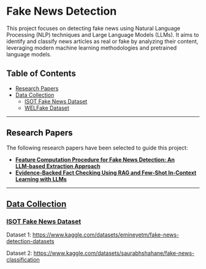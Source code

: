 # Fake News Detection

This project focuses on detecting fake news using Natural Language Processing (NLP) techniques and Large Language Models (LLMs). It aims to identify and classify news articles as real or fake by analyzing their content, leveraging modern machine learning methodologies and pretrained language models.

## Table of Contents
- [Research Papers](#research-papers)
- [Data Collection](#data-collection)
  - [ISOT Fake News Dataset](#isot-fake-news-dataset)
  - [WELFake Dataset](#welfake-dataset)

---

<h2><a href="#research-papers" style="color: black; text-decoration: none;">Research Papers</a></h2>
The following research papers have been selected to guide this project:

- [**Feature Computation Procedure for Fake News Detection: An LLM‑based Extraction Approach**](https://www.researchgate.net/publication/392127130_Feature_computation_procedure_for_fake_news_detection_An_LLM-based_extraction_approach)
- [**Evidence‑Backed Fact Checking Using RAG and Few‑Shot In‑Context Learning with LLMs**](https://arxiv.org/pdf/2408.12060)

---

## [Data Collection](#data-collection)

### [ISOT Fake News Dataset](#isot-fake-news-dataset)
Dataset 1:
https://www.kaggle.com/datasets/emineyetm/fake-news-detection-datasets

Dataset 2:
https://www.kaggle.com/datasets/saurabhshahane/fake-news-classification
